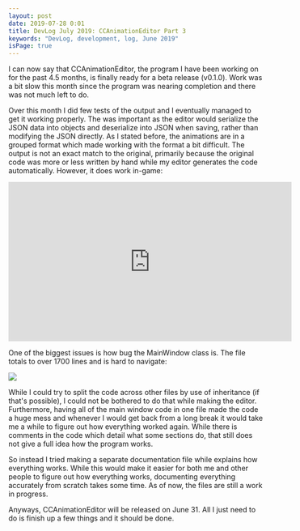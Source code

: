 ```yaml
---
layout: post
date: 2019-07-28 0:01
title: DevLog July 2019: CCAnimationEditor Part 3
keywords: "DevLog, development, log, June 2019"
isPage: true
---
```


I can now say that CCAnimationEditor, the program I have been working on for the past 4.5 months, is finally ready for a beta release (v0.1.0). Work was a bit slow this month since the program was nearing completion and there was not much left to do.

Over this month I did few tests of the output and I eventually managed to get it working properly. The was important as the editor would serialize the JSON data into objects and deserialize into JSON when saving, rather than modifying the JSON directly. As I stated before, the animations are in a grouped format which made working with the format a bit difficult. The output is not an exact match to the original, primarily because the original code was more or less written by hand while my editor generates the code automatically. However, it does work in-game:

<iframe width="560" height="315" src="https://www.youtube-nocookie.com/embed/v9Cib-2vMD8" frameborder="0" allow="accelerometer; autoplay; encrypted-media; gyroscope; picture-in-picture" allowfullscreen></iframe>

One of the biggest issues is how bug the MainWindow class is. The file totals to over 1700 lines and is hard to navigate:

![](/images/CCAEMainWindowCode.png)

While I could try to split the code across other files by use of inheritance (if that's possible), I could not be bothered to do that while making the editor. Furthermore, having all of the main window code in one file made the code a huge mess and whenever I would get back from a long break it would take me a while to figure out how everything worked again. While there is comments in the code which detail what some sections do, that still does not give a full idea how the program works.

So instead I tried making a separate documentation file while explains how everything works. While this would make it easier for both me and other people to figure out how everything works, documenting everything accurately from scratch takes some time. As of now, the files are still a work in progress.

Anyways, CCAnimationEditor will be released on June 31. All I just need to do is finish up a few things and it should be done.